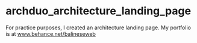 # archduo_architecture_landing_page
For practice purposes, I created an architecture landing page. My portfolio is at www.behance.net/balineseweb
